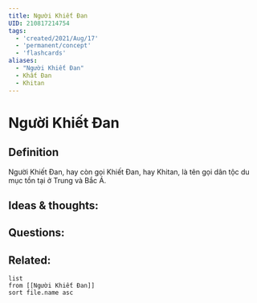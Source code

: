 ```yaml
---
title: Người Khiết Đan
UID: 210817214754
tags:
  - 'created/2021/Aug/17'
  - 'permanent/concept'
  - 'flashcards'
aliases: 
  - "Người Khiết Đan"
  - Khất Đan
  - Khitan
---
```

# Người Khiết Đan

## Definition
Người Khiết Đan, hay còn gọi Khiết Đan, hay Khitan, là tên gọi dân tộc du mục tồn tại ở Trung và Bắc Á.

## Ideas & thoughts:


## Questions:


## Related:
```dataview
list
from [[Người Khiết Đan]]
sort file.name asc
```